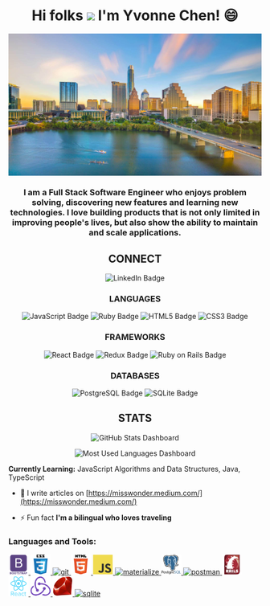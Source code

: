 <h1 align="center">Hi folks <img src="https://raw.githubusercontent.com/MartinHeinz/MartinHeinz/master/wave.gif" width="30px"> I'm Yvonne Chen! 😄</h1>
<img src="banner.png" align="center">


<h3 align="center">I am a Full Stack Software Engineer who enjoys problem solving, discovering new features and learning new technologies. I love building products that is not only limited in improving people's lives, but also show the ability to maintain and scale applications. </h3>


<h2 align='center'>CONNECT</h2>

<p align='center'>
    <a href='https://www.linkedin.com/in/chen-yvonne/' target='_blank' style='color: inherit; text-decoration: none;'><img src="https://img.shields.io/badge/LinkedIn-0077B5?style=for-the-badge&logo=linkedin&logoColor=white" alt="LinkedIn Badge"></a>
</p>

<h3 align='center'>LANGUAGES</h3>
<p align='center'>
    <img src="https://img.shields.io/badge/JavaScript-F7DF1E?style=for-the-badge&logo=javascript&logoColor=black" alt="JavaScript Badge">
    <img src="https://img.shields.io/badge/Ruby-CC342D?style=for-the-badge&logo=ruby&logoColor=white" alt="Ruby Badge">
    <img src="https://img.shields.io/badge/HTML5-E34F26?style=for-the-badge&logo=html5&logoColor=white" alt="HTML5 Badge">
    <img src="https://img.shields.io/badge/CSS3-1572B6?style=for-the-badge&logo=css3&logoColor=white" alt="CSS3 Badge">
</p>

<h3 align='center'>FRAMEWORKS</h3>

<p align='center'>
    <img src="https://img.shields.io/badge/React-20232A?style=for-the-badge&logo=react&logoColor=61DAFB" alt="React Badge">
    <img src="https://img.shields.io/badge/Redux-593D88?style=for-the-badge&logo=redux&logoColor=white" alt="Redux Badge">
    <img src="https://img.shields.io/badge/Ruby_on_Rails-CC0000?style=for-the-badge&logo=ruby-on-rails&logoColor=white"  alt="Ruby on Rails Badge">
</p>

<h3 align='center'>DATABASES</h3>

<p align='center'>
    <img src="https://img.shields.io/badge/PostgreSQL-316192?style=for-the-badge&logo=postgresql&logoColor=white"  alt="PostgreSQL Badge">
    <img src="https://img.shields.io/badge/SQLite-07405E?style=for-the-badge&logo=sqlite&logoColor=white" alt="SQLite Badge">
</p>


<h2 align='center'>STATS</h2>

<p align='center'>
    <img src="https://github-readme-stats.vercel.app/api?username=misswonder&count_private=true&show_icons=true" width="500" alt="GitHub Stats Dashboard">
</p>
<p align='center'>
    <img src="https://github-readme-stats.vercel.app/api/top-langs/?username=misswonder" width="350" alt="Most Used Languages Dashboard">
</p>


**Currently Learning:**
JavaScript Algorithms and Data Structures, Java, TypeScript


- 📝 I write articles on [https://misswonder.medium.com/](https://misswonder.medium.com/)

- ⚡ Fun fact **I'm a bilingual who loves traveling**


<h3 align="left">Languages and Tools:</h3>
<p align="left"> <a href="https://getbootstrap.com" target="_blank"> <img src="https://raw.githubusercontent.com/devicons/devicon/master/icons/bootstrap/bootstrap-plain-wordmark.svg" alt="bootstrap" width="40" height="40"/> </a> <a href="https://www.w3schools.com/css/" target="_blank"> <img src="https://raw.githubusercontent.com/devicons/devicon/master/icons/css3/css3-original-wordmark.svg" alt="css3" width="40" height="40"/> </a> <a href="https://git-scm.com/" target="_blank"> <img src="https://www.vectorlogo.zone/logos/git-scm/git-scm-icon.svg" alt="git" width="40" height="40"/> </a> <a href="https://www.w3.org/html/" target="_blank"> <img src="https://raw.githubusercontent.com/devicons/devicon/master/icons/html5/html5-original-wordmark.svg" alt="html5" width="40" height="40"/> </a> <a href="https://developer.mozilla.org/en-US/docs/Web/JavaScript" target="_blank"> <img src="https://raw.githubusercontent.com/devicons/devicon/master/icons/javascript/javascript-original.svg" alt="javascript" width="40" height="40"/> </a> <a href="https://materializecss.com/" target="_blank"> <img src="https://raw.githubusercontent.com/prplx/svg-logos/5585531d45d294869c4eaab4d7cf2e9c167710a9/svg/materialize.svg" alt="materialize" width="40" height="40"/> </a> <a href="https://www.postgresql.org" target="_blank"> <img src="https://raw.githubusercontent.com/devicons/devicon/master/icons/postgresql/postgresql-original-wordmark.svg" alt="postgresql" width="40" height="40"/> </a> <a href="https://postman.com" target="_blank"> <img src="https://www.vectorlogo.zone/logos/getpostman/getpostman-icon.svg" alt="postman" width="40" height="40"/> </a> <a href="https://rubyonrails.org" target="_blank"> <img src="https://raw.githubusercontent.com/devicons/devicon/master/icons/rails/rails-original-wordmark.svg" alt="rails" width="40" height="40"/> </a> <a href="https://reactjs.org/" target="_blank"> <img src="https://raw.githubusercontent.com/devicons/devicon/master/icons/react/react-original-wordmark.svg" alt="react" width="40" height="40"/> </a> <a href="https://redux.js.org" target="_blank"> <img src="https://raw.githubusercontent.com/devicons/devicon/master/icons/redux/redux-original.svg" alt="redux" width="40" height="40"/> </a> <a href="https://www.ruby-lang.org/en/" target="_blank"> <img src="https://raw.githubusercontent.com/devicons/devicon/master/icons/ruby/ruby-original.svg" alt="ruby" width="40" height="40"/> </a> <a href="https://www.sqlite.org/" target="_blank"> <img src="https://www.vectorlogo.zone/logos/sqlite/sqlite-icon.svg" alt="sqlite" width="40" height="40"/> </a> </p>

